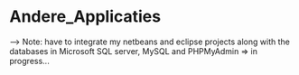 # Andere_Applicaties

--> Note: have to integrate my netbeans and eclipse projects along with the databases in Microsoft SQL server, MySQL and PHPMyAdmin
=> in progress...
